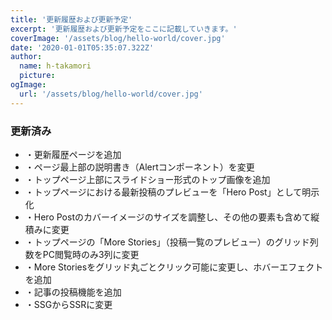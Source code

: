 ```yaml
---
title: '更新履歴および更新予定'
excerpt: '更新履歴および更新予定をここに記載していきます。'
coverImage: '/assets/blog/hello-world/cover.jpg'
date: '2020-01-01T05:35:07.322Z'
author:
  name: h-takamori
  picture: 
ogImage:
  url: '/assets/blog/hello-world/cover.jpg'
---
```


### 更新済み

- ・更新履歴ページを追加
- ・ページ最上部の説明書き（Alertコンポーネント）を変更
- ・トップページ上部にスライドショー形式のトップ画像を追加
- ・トップページにおける最新投稿のプレビューを「Hero Post」として明示化
- ・Hero Postのカバーイメージのサイズを調整し、その他の要素も含めて縦積みに変更
- ・トップページの「More Stories」（投稿一覧のプレビュー）のグリッド列数をPC閲覧時のみ3列に変更
- ・More Storiesをグリッド丸ごとクリック可能に変更し、ホバーエフェクトを追加
- ・記事の投稿機能を追加
- ・SSGからSSRに変更
